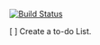 [![Build Status](https://travis-ci.com/IITH-SBJoshi/concurrency-11.svg?token=67qmZmyfex1ST6G5tpZK&branch=master)](https://travis-ci.com/IITH-SBJoshi/concurrency-11)

[ ] Create a to-do List.
